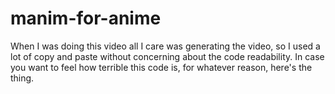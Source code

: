 # manim-for-anime
When I was doing this video all I care was generating the video, so I used a lot of copy and paste without concerning about the code readability.
In case you want to feel how terrible this code is, for whatever reason, here's the thing.
